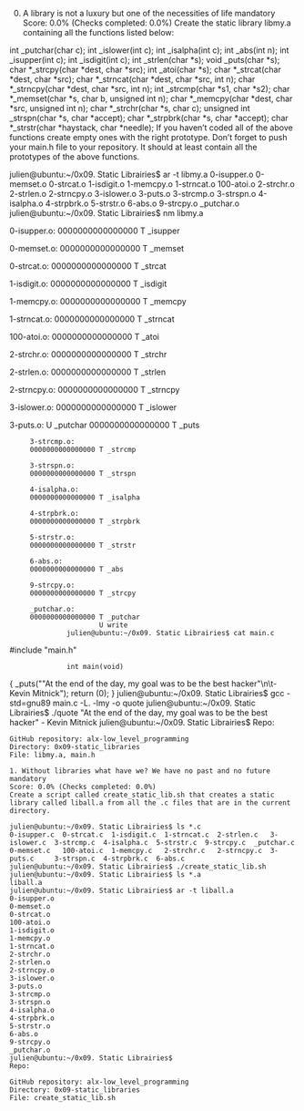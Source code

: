 0. A library is not a luxury but one of the necessities of life
mandatory
Score: 0.0% (Checks completed: 0.0%)
Create the static library libmy.a containing all the functions listed below:

int _putchar(char c);
int _islower(int c);
int _isalpha(int c);
int _abs(int n);
int _isupper(int c);
int _isdigit(int c);
int _strlen(char *s);
void _puts(char *s);
char *_strcpy(char *dest, char *src);
int _atoi(char *s);
char *_strcat(char *dest, char *src);
char *_strncat(char *dest, char *src, int n);
char *_strncpy(char *dest, char *src, int n);
int _strcmp(char *s1, char *s2);
char *_memset(char *s, char b, unsigned int n);
char *_memcpy(char *dest, char *src, unsigned int n);
char *_strchr(char *s, char c);
unsigned int _strspn(char *s, char *accept);
char *_strpbrk(char *s, char *accept);
char *_strstr(char *haystack, char *needle);
If you haven’t coded all of the above functions create empty ones with the right prototype.
Don’t forget to push your main.h file to your repository. It should at least contain all the prototypes of the above functions.

julien@ubuntu:~/0x09. Static Librairies$ ar -t libmy.a 
0-isupper.o
0-memset.o
0-strcat.o
1-isdigit.o
1-memcpy.o
1-strncat.o
100-atoi.o
2-strchr.o
2-strlen.o
2-strncpy.o
3-islower.o
3-puts.o
3-strcmp.o
3-strspn.o
4-isalpha.o
4-strpbrk.o
5-strstr.o
6-abs.o
9-strcpy.o
_putchar.o
julien@ubuntu:~/0x09. Static Librairies$ nm libmy.a 

0-isupper.o:
0000000000000000 T _isupper

0-memset.o:
0000000000000000 T _memset

0-strcat.o:
0000000000000000 T _strcat

1-isdigit.o:
0000000000000000 T _isdigit

1-memcpy.o:
0000000000000000 T _memcpy

1-strncat.o:
0000000000000000 T _strncat

100-atoi.o:
0000000000000000 T _atoi

2-strchr.o:
0000000000000000 T _strchr

2-strlen.o:
0000000000000000 T _strlen

2-strncpy.o:
0000000000000000 T _strncpy

3-islower.o:
0000000000000000 T _islower

3-puts.o:
                 U _putchar
		 0000000000000000 T _puts

		 3-strcmp.o:
		 0000000000000000 T _strcmp

		 3-strspn.o:
		 0000000000000000 T _strspn

		 4-isalpha.o:
		 0000000000000000 T _isalpha

		 4-strpbrk.o:
		 0000000000000000 T _strpbrk

		 5-strstr.o:
		 0000000000000000 T _strstr

		 6-abs.o:
		 0000000000000000 T _abs

		 9-strcpy.o:
		 0000000000000000 T _strcpy

		 _putchar.o:
		 0000000000000000 T _putchar
		                  U write
				  julien@ubuntu:~/0x09. Static Librairies$ cat main.c 
#include "main.h"

				  int main(void)
{
	    _puts("\"At the end of the day, my goal was to be the best hacker\"\n\t- Kevin Mitnick");
	        return (0);
}
julien@ubuntu:~/0x09. Static Librairies$ gcc -std=gnu89 main.c -L. -lmy -o quote
julien@ubuntu:~/0x09. Static Librairies$ ./quote 
"At the end of the day, my goal was to be the best hacker"
    - Kevin Mitnick
    julien@ubuntu:~/0x09. Static Librairies$ 
    Repo:

    GitHub repository: alx-low_level_programming
    Directory: 0x09-static_libraries
    File: libmy.a, main.h
       
    1. Without libraries what have we? We have no past and no future
    mandatory
    Score: 0.0% (Checks completed: 0.0%)
    Create a script called create_static_lib.sh that creates a static library called liball.a from all the .c files that are in the current directory.

    julien@ubuntu:~/0x09. Static Librairies$ ls *.c
    0-isupper.c  0-strcat.c  1-isdigit.c  1-strncat.c  2-strlen.c   3-islower.c  3-strcmp.c  4-isalpha.c  5-strstr.c  9-strcpy.c  _putchar.c
    0-memset.c   100-atoi.c  1-memcpy.c   2-strchr.c   2-strncpy.c  3-puts.c     3-strspn.c  4-strpbrk.c  6-abs.c
    julien@ubuntu:~/0x09. Static Librairies$ ./create_static_lib.sh 
    julien@ubuntu:~/0x09. Static Librairies$ ls *.a
    liball.a
    julien@ubuntu:~/0x09. Static Librairies$ ar -t liball.a
    0-isupper.o
    0-memset.o
    0-strcat.o
    100-atoi.o
    1-isdigit.o
    1-memcpy.o
    1-strncat.o
    2-strchr.o
    2-strlen.o
    2-strncpy.o
    3-islower.o
    3-puts.o
    3-strcmp.o
    3-strspn.o
    4-isalpha.o
    4-strpbrk.o
    5-strstr.o
    6-abs.o
    9-strcpy.o
    _putchar.o
    julien@ubuntu:~/0x09. Static Librairies$ 
    Repo:

    GitHub repository: alx-low_level_programming
    Directory: 0x09-static_libraries
    File: create_static_lib.sh
